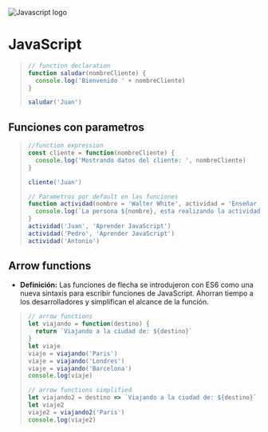 ![Javascript logo](https://www.manuprieto.es/wp-content/uploads/2017/07/javascript-icon.png)

# JavaScript

> ```javascript
> // function declaration
> function saludar(nombreCliente) {
>   console.log('Bienvenido ' + nombreCliente)
> }
>
> saludar('Juan')
> ```

## Funciones con parametros

> ```javascript
> //function expression
> const cliente = function(nombreCliente) {
>   console.log('Mostrando datos del cliente: ', nombreCliente)
> }
>
> cliente('Juan')
>
> // Parametros por default en las funciones
> function actividad(nombre = 'Walter White', actividad = 'Enseñar Quimica') {
>   console.log(`La persona ${nombre}, esta realizando la actividad ${actividad}`)
> }
> actividad('Juan', 'Aprender JavaScript')
> actividad('Pedro', 'Aprender JavaScript')
> actividad('Antonio')
> ```

## Arrow functions

- **Definición:** Las funciones de flecha se introdujeron con ES6 como una nueva sintaxis para escribir funciones de JavaScript. Ahorran tiempo a los desarrolladores y simplifican el alcance de la función.

> ```javascript
> // arrow functions
> let viajando = function(destino) {
>   return `Viajando a la ciudad de: ${destino}`
> }
> let viaje
> viaje = viajando('Paris')
> viaje = viajando('Londres')
> viaje = viajando('Barcelona')
> console.log(viaje)
>
> // arrow functions simplified
> let viajando2 = destino => `Viajando a la ciudad de: ${destino}`
> let viaje2
> viaje2 = viajando2('Paris')
> console.log(viaje2)
> ```
